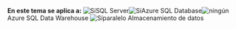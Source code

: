 <Token>**En este tema se aplica a:** ![Sí](media/yes.png)SQL Server![Sí](media/yes.png)Azure SQL Database![ningún](media/no.png)Azure SQL Data Warehouse ![Sí](media/yes.png)paralelo Almacenamiento de datos </Token>
